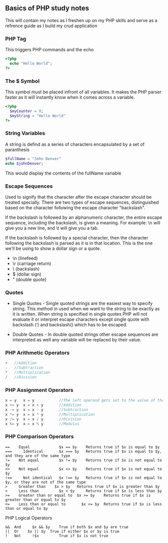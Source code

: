 ## Basics of PHP study notes
This will contain my notes as I freshen up on my PHP skills and serve as a refrence guide as I build my crud application 

### PHP Tag
This triggers PHP commands and the echo 
```PHP
<?php
  echo "Hello World";
?>
```

### The $ Symbol
This symbol must be placed infront of all variables. It makes the PHP parser faster as it will instantly know when it comes across a variable.

```PHP
<?php
  $myCounter = 0;
  $myString = "Hello World"
?>
```

### String Variables
A string is defind as a series of characters encapsulated by a set of paranthesis
```PHP
$fullName = "John Denver"
echo $johnDenver;
```
This would display the contents of the fullName variable

### Escape Sequences
Used to signify that the character after the escape character should be treated specially. There are two types of escape sequences, distinguished based on the character following the escape character "backslash".

If the backslash is followed by an alphanumeric character, the entire escape sequence, including the backslash, is given a meaning. For example: \n will give you a new line, and \t will give you a tab.

If the backslash is followed by a special character, then the character following the backslash is parsed as it is in that location. This is the one we'll be using to show a dollar sign or a quote.

* \n (linefeed)
* \r (carriage return)
* \\ (backslash)
* \$ (dollar sign)
* \" (double quote)

### Quotes
* Single Quotes - Single quoted strings are the easiest way to specify string. This method in used when we want to the string to be exactly as it is written. When string is specified in single quotes PHP will not evaluate it or interpret escape characters except single quote with backslash (‘) and backslash(\) which has to be escaped.

* Double Quotes - In double quoted strings other escape sequences are interpreted as well any variable will be replaced by their value.

### PHP Arithmetic Operators
```PHP
+   //Addition 
- 	//Subtraction 	 
* 	//Multiplication
/ 	//Division 	      
```

### PHP Assignment Operators
```PHP
x = y 	x = y 	        //The left operand gets set to the value of the expression on the right
x += y 	x = x + y 	    //Addition
x -= y 	x = x - y 	    //Subtraction
x *= y 	x = x * y 	    //Multiplication
x /= y 	x = x / y 	    //Division
x %= y 	x = x % y 	    //Modulus
```

### PHP Comparison Operators
```
== 	  Equal 	        $x == $y 	Returns true if $x is equal to $y
=== 	Identical 	    $x === $y 	Returns true if $x is equal to $y, and they are of the same type
!= 	  Not equal 	    $x != $y 	Returns true if $x is not equal to $y
<> 	  Not equal 	    $x <> $y 	Returns true if $x is not equal to $y
!== 	Not identical 	$x !== $y 	Returns true if $x is not equal to $y, or they are not of the same type
> 	  Greater than 	  $x > $y 	Returns true if $x is greater than $y
< 	  Less than 	    $x < $y 	Returns true if $x is less than $y
>= 	  Greater than or equal to 	$x >= $y 	Returns true if $x is greater than or equal to $y
<= 	  Less than or equal to 	  $x <= $y 	Returns true if $x is less than or equal to $y
```

PHP Logical Operators
```
&& 	And 	$x && $y 	True if both $x and $y are true
|| 	Or 	  $x || $y 	True if either $x or $y is true
! 	Not 	!$x 	    True if $x is not true
```
